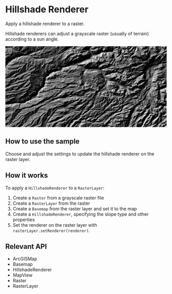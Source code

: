 # Hillshade Renderer

Apply a hillshade renderer to a raster.

Hillshade renderers can adjust a grayscale raster (usually of terrain) according to a sun angle.

![](HillshadeRenderer.png)

## How to use the sample

Choose and adjust the settings to update the hillshade renderer on the raster layer.

## How it works

To apply a `HillshadeRenderer` to a `RasterLayer`:

1.  Create a `Raster` from a grayscale raster file
2.  Create a `RasterLayer` from the raster
3.  Create a `Basemap` from the raster layer and set it to the map
4.  Create a `HillshadeRenderer`, specifying the slope type and other properties
5.  Set the renderer on the raster layer with `rasterLayer.setRenderer(renderer)`.

## Relevant API

*   ArcGISMap
*   Basemap
*   HillshadeRenderer
*   MapView
*   Raster
*   RasterLayer
